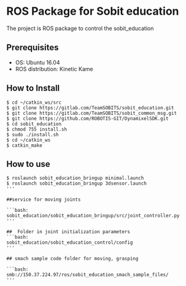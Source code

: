 # ROS Package for Sobit education

The project is ROS package to control the sobit_education

## Prerequisites

- OS: Ubuntu 16.04  
- ROS distribution: Kinetic Kame

## How to Install

```bash:
$ cd ~/catkin_ws/src
$ git clone https://gitlab.com/TeamSOBITS/sobit_education.git
$ git clone https://gitlab.com/TeamSOBITS/sobit_common_msg.git
$ git clone https://github.com/ROBOTIS-GIT/DynamixelSDK.git
$ cd sobit_education
$ chmod 755 install.sh
$ sudo ./install.sh
$ cd ~/catkin_ws
$ catkin_make
```

## How to use

```bash:
$ roslaunch sobit_education_bringup minimal.launch
$ roslaunch sobit_education_bringup 3dsensor.launch
'''

##service for moving joints

```bash:
sobit_education/sobit_education_bringup/src/joint_controller.py
'''

##  Folder in joint initialization parameters
```bash:
sobit_education/sobit_education_control/config
'''

## smach sample code folder for moving, grasping

```bash:
smb://150.37.224.97/ros/sobit_education_smach_sample_files/
'''
